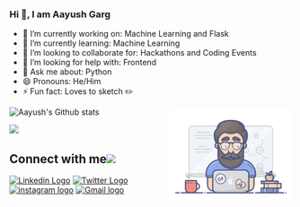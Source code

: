 ### Hi 👋, I am Aayush Garg

- 🔭 I’m currently working on: Machine Learning and Flask
- 🌱 I’m currently learning: Machine Learning
- 👯 I’m looking to collaborate for: Hackathons and Coding Events
- 🤔 I’m looking for help with: Frontend
- 💬 Ask me about: Python
- 😄 Pronouns: He/Him
- ⚡ Fun fact: Loves to sketch :pencil2:

<img align="right" alt="GIF" src="coder.gif" />

![Aayush's Github stats](https://github-readme-stats.vercel.app/api?username=Aayush-hub&show_icons=true&theme=radical)


![](https://komarev.com/ghpvc/?username=Aayush-hub)

## Connect with me<img src="https://github.com/TheDudeThatCode/TheDudeThatCode/blob/master/Assets/Handshake.gif" height="24px">
[<img src="https://github.com/TheDudeThatCode/TheDudeThatCode/blob/master/Assets/Linkedin.svg" alt="Linkedin Logo" width="26">](https://www.linkedin.com/in/aayush-garg-68b6081a3/)    [<img src="https://github.com/TheDudeThatCode/TheDudeThatCode/blob/master/Assets/Twitter.svg" alt="Twitter Logo" width="26">](https://mobile.twitter.com/AayushG34256723)          [<img src="https://github.com/TheDudeThatCode/TheDudeThatCode/blob/master/Assets/Instagram.svg" alt="instagram logo" width="26">](https://www.instagram.com/ayushgarg1951/)         [<img src="https://github.com/TheDudeThatCode/TheDudeThatCode/blob/master/Assets/Gmail.svg" alt="Gmail logo" height="26">](mailto:ayushgarg1951@gmail.com)
<br>
<br>

  
